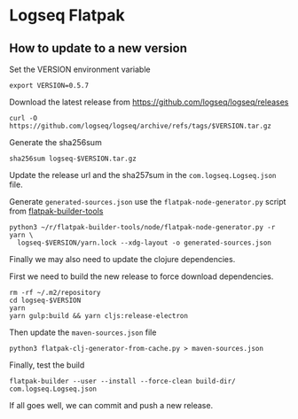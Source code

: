 # Logseq Flatpak

## How to update to a new version

Set the VERSION environment variable

```shell
export VERSION=0.5.7
```

Download the latest release from <https://github.com/logseq/logseq/releases>

```shell
curl -O https://github.com/logseq/logseq/archive/refs/tags/$VERSION.tar.gz
```

Generate the sha256sum

```shell
sha256sum logseq-$VERSION.tar.gz
```

Update the release url and the sha257sum in the `com.logseq.Logseq.json` file.

Generate `generated-sources.json` use the `flatpak-node-generator.py` script from
[flatpak-builder-tools](https://github.com/flatpak/flatpak-builder-tools)

```shell
python3 ~/r/flatpak-builder-tools/node/flatpak-node-generator.py -r yarn \
  logseq-$VERSION/yarn.lock --xdg-layout -o generated-sources.json
```

Finally we may also need to update the clojure dependencies.

First we need to build the new release to force download dependencies.

```shell
rm -rf ~/.m2/repository
cd logseq-$VERSION
yarn
yarn gulp:build && yarn cljs:release-electron
```

Then update the `maven-sources.json` file

```shell
python3 flatpak-clj-generator-from-cache.py > maven-sources.json
```

Finally, test the build

```shell
flatpak-builder --user --install --force-clean build-dir/ com.logseq.Logseq.json
```

If all goes well, we can commit and push a new release.

